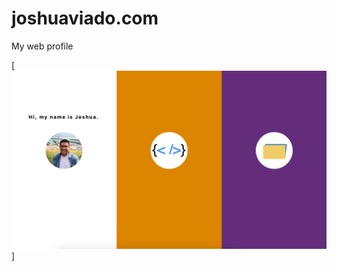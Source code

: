# joshuaviado.com
My web profile

[![IMAGE ALT TEXT HERE](https://github.com/JoshuaViado/joshuaviado.com/blob/master/Web%20profile%20screenshot.png)]
